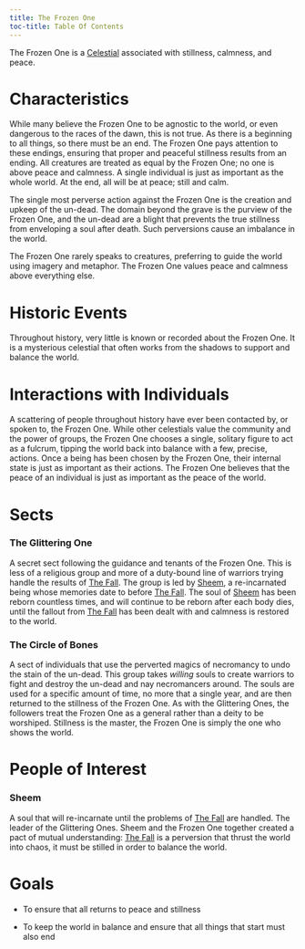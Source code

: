 ```yaml
---
title: The Frozen One
toc-title: Table Of Contents
---
```



The Frozen One is a [Celestial](../setting-world/celestials.md) associated with stillness, calmness, and peace.

# Characteristics 

While many believe the Frozen One to be agnostic to the world, or even dangerous to the races of the dawn, this is not true. As there is a beginning to all things, so there must be an end. The Frozen One pays attention to these endings, ensuring that proper and peaceful stillness results from an ending. All creatures are treated as equal by the Frozen One; no one is above peace and calmness. A single individual is just as important as the whole world. At the end, all will be at peace; still and calm.

The single most perverse action against the Frozen One is the creation and upkeep of the un-dead. The domain beyond the grave is the purview of the Frozen One, and the un-dead are a blight that prevents the true stillness from enveloping a soul after death. Such perversions cause an imbalance in the world.

The Frozen One rarely speaks to creatures, preferring to guide the world using imagery and metaphor. The Frozen One values peace and calmness above everything else.

# Historic Events

Throughout history, very little is known or recorded about the Frozen One. It is a mysterious celestial that often works from the shadows to support and balance the world. 

# Interactions with Individuals

A scattering of people throughout history have ever been contacted by, or spoken to, the Frozen One. While other celestials value the community and the power of groups, the Frozen One chooses a single, solitary figure to act as a fulcrum, tipping the world back into balance with a few, precise, actions. Once a being has been chosen by the Frozen One, their internal state is just as important as their actions. The Frozen One believes that the peace of an individual is just as important as the peace of the world.

# Sects

### The Glittering One

A secret sect following the guidance and tenants of the Frozen One. This is less of a religious group and more of a duty-bound line of warriors trying handle the results of [The Fall](../setting-world/world.md). The group is led by [Sheem](../characters/sheem.md), a re-incarnated being whose memories date to before [The Fall](../setting-world/world.md). The soul of [Sheem](../characters/sheem.md) has been reborn countless times, and will continue to be reborn after each body dies, until the fallout from [The Fall](../setting-world/world.md) has been dealt with and calmness is restored to the world.

### The Circle of Bones

A sect of individuals that use the perverted magics of necromancy to undo the stain of the un-dead. This group takes *willing* souls to create warriors to fight and destroy the un-dead and nay necromancers around. The souls are used for a specific amount of time, no more that a single year, and are then returned to the stillness of the Frozen One. As with the Glittering Ones, the followers treat the Frozen One as a general rather than a deity to be worshiped. Stillness is the master, the Frozen One is simply the one who shows the world.

# People of Interest

### Sheem

A soul that will re-incarnate until the problems of [The Fall](../setting-world/world.md) are handled. The leader of the Glittering Ones. Sheem and the Frozen One together created a pact of mutual understanding: [The Fall](../setting-world/world.md) is a perversion that thrust the world into chaos, it must be stilled in order to balance the world.

# Goals

- To ensure that all returns to peace and stillness

- To keep the world in balance and ensure that all things that start must also end
